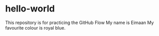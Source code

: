 # hello-world
This repository is for practicing the GitHub Flow
My name is Eimaan
My favourite colour is royal blue.
